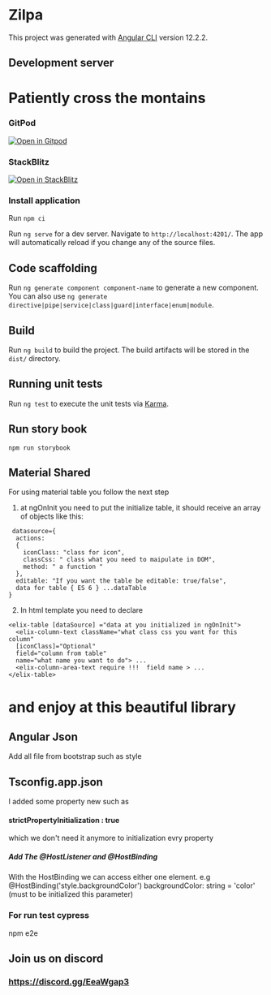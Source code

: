 # Zilpa

This project was generated with [Angular CLI](https://github.com/angular/angular-cli) version 12.2.2.

## Development server

# Patiently cross the montains


### GitPod

[![Open in Gitpod](https://gitpod.io/button/open-in-gitpod.svg)](https://gitpod.io/#https://github.com/Vorkurt/zilpay)

### StackBlitz
<a href="https://stackblitz.com/github//Vorkurt/zilpa">
  <img
    src="https://developer.stackblitz.com/img/open_in_stackblitz.svg"
    alt="Open in StackBlitz"
  />
</a>

### Install application

Run `npm ci`

Run `ng serve` for a dev server. Navigate to `http://localhost:4201/`. The app will automatically reload if you change
any of the source files.

## Code scaffolding

Run `ng generate component component-name` to generate a new component. You can also
use `ng generate directive|pipe|service|class|guard|interface|enum|module`.

## Build

Run `ng build` to build the project. The build artifacts will be stored in the `dist/` directory.

## Running unit tests

Run `ng test` to execute the unit tests via [Karma](https://karma-runner.github.io).

## Run story book

`npm run storybook`

## Material Shared

For using material table you follow the next step

1. at ngOnInit you need to put the initialize table, it should receive an array of objects like this:

```{
 datasource={
  actions:
  {
    iconClass: "class for icon",
    classCss: " class what you need to maipulate in DOM",
    method: " a function "
  },
  editable: "If you want the table be editable: true/false",
  data for table { ES 6 } ...dataTable
}
```

2. In html template you need to declare

```
<elix-table [dataSource] ="data at you initialized in ngOnInit">
  <elix-column-text className="what class css you want for this column"
  [iconClass]="Optional"
  field="column from table"
  name="what name you want to do"> ...
  <elix-column-area-text require !!!  field name > ...
</elix-table>
```

# and enjoy at this beautiful library

## Angular Json

Add all file from bootstrap such as style

## Tsconfig.app.json

I added some property new such as

#### strictPropertyInitialization : true

which we don't need it anymore to initialization evry property

##### Add The @HostListener and @HostBinding

With the HostBinding we can access either one element.
e.g
@HostBinding('style.backgroundColor') backgroundColor: string = 'color' (must to be initialized this parameter)

### For run test cypress

npm e2e


## Join us on discord
### https://discord.gg/EeaWgap3
